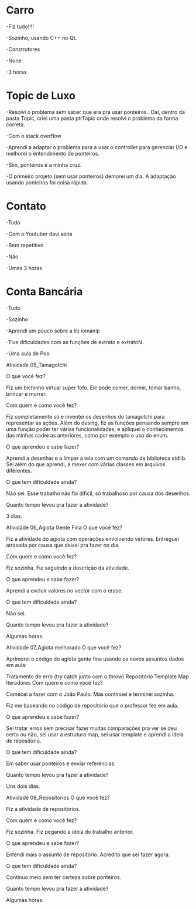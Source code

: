 # Carro #

-Fiz tudo!!!!

-Sozinho, usando C++ no Qt.

-Construtores

-None

-3 horas


# Topic de Luxo #

-Resolvi o problema sem saber que era pra usar ponteiros.. Daí, dentro da pasta Topic, criei uma pasta ptrTopic onde resolvi o problema da forma correta.

-Com o stack overflow

-Aprendi a adaptar o problema para a usar o controller para gerenciar I/O e melhorei o entendimento de ponteiros.

-Sim, ponteiros é a minha cruz.

-O primeiro projeto (sem usar ponteiros) demorei um dia. A adaptação usando ponteiros foi coisa rápida.

# Contato #

-Tudo

-Com o Youtuber davi sena

-Bem repetitivo

-Não

-Umas 3 horas

# Conta Bancária #

-Tudo

-Sozinho

-Aprendi um pouco sobre a lib iomanip

-Tive dificuldades com as funções de extrato e extratoN

-Uma aula de Poo

Atividade 05_Tamagotchi

O que você fez?

Fiz um bichinho virtual super fofo. Ele pode comer, dormir, tomar banho, brincar e morrer.

Com quem e como você fez?

Fiz completamente só e inventei os desenhos do tamagotchi para representar as ações. Além do desing, fiz as funções pensando sempre em uma função poder ter várias funcionalidades, e apliquei o conhecimentos das minhas cadeiras anteriores, como por exemplo o uso do enum.

O que aprendeu e sabe fazer?

Aprendi a desenhar e a limpar a tela com um comando da biblioteca stdlib. Sei além do que aprendi, a mexer com várias classes em arquivos diferentes.

O que tem dificuldade ainda?

Não sei. Esse trabalho não foi díficil, só trabalhoso por causa dos desenhos.

Quanto tempo levou pra fazer a atividade?

3 dias.

Atividade 06_Agiota Gente Fina
O que você fez?

Fiz a atividade do agiota com operações envolvendo vetores. Entreguei atrasada por causa que deixei pra fazer no dia.

Com quem e como você fez?

Fiz sozinha. Fui seguindo a descrição da atividade.

O que aprendeu e sabe fazer?

Aprendi a excluir valores no vector com o erase.

O que tem dificuldade ainda?

Não sei.

Quanto tempo levou pra fazer a atividade?

Algumas horas.

Atividade 07_Agiota melhorado
O que você fez?

Aprimorei o código do agiota gente fina usando os novos assuntos dados em aula:

Tratamento de erro (try catch junto com o throw)
Repositório
Template
Map
Iteradores
Com quem e como você fez?

Comecei a fazer com o João Paulo. Mas continuei e terminei sozinha.

Fiz me baseando no código de repositório que o professor fez em aula.

O que aprendeu e sabe fazer?

Sei tratar erros sem precisar fazer muitas comparações pra ver se deu certo ou não, sei usar a estrutura map, sei usar template e aprendi a ideia de repositório.

O que tem dificuldade ainda?

Em saber usar ponteiros e enviar referências.

Quanto tempo levou pra fazer a atividade?

Uns dois dias.

Atividade 08_Repositórios
O que você fez?

Fiz a atividade de repositórios.

Com quem e como você fez?

Fiz sozinha. Fiz pegando a ideia do trabalho anterior.

O que aprendeu e sabe fazer?

Entendi mais o assunto de repositório. Acredito que sei fazer agora.

O que tem dificuldade ainda?

Continuo meio sem ter certeza sobre ponteiros.

Quanto tempo levou pra fazer a atividade?

Algumas horas.
